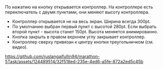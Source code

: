 По нажатию на кнопку открывается контроллер. На контроллере есть переключатель с двумя пунктами, они меняют высоту контроллера.

- Контроллер открывается не на весь экран. Ширина всегда 300pt.
- По умолчанию выбран первый пункт с высотой 280pt. Если выбрать второй пункт - высота станет 150pt. Высота меняется анимированно.
- Кнопка закрыть в правом верхнем углу закрывает контроллер.
- Контроллер сверху привязан к центру кнопки треугольничком (см. видео).



https://github.com/ruslangaifullin94/marathon-5Task/assets/124489514/32f518ed-235e-4ed6-a5fe-872a2ed5c45b


